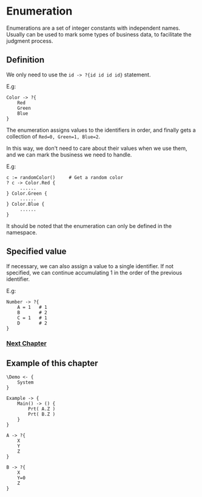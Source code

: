 # Enumeration
Enumerations are a set of integer constants with independent names. Usually can be used to mark some types of business data, to facilitate the judgment process.
## Definition
We only need to use the `id -> ?{id id id id}` statement.

E.g:
```
Color -> ?{
    Red
    Green
    Blue
}
```
The enumeration assigns values to the identifiers in order, and finally gets a collection of `Red=0, Green=1, Blue=2`.

In this way, we don't need to care about their values when we use them, and we can mark the business we need to handle.

E.g:
```
c := randomColor()     # Get a random color
? c -> Color.Red {
     ......
} Color.Green {
     ......
} Color.Blue {
     ......
}
```

It should be noted that the enumeration can only be defined in the namespace.
## Specified value
If necessary, we can also assign a value to a single identifier. If not specified, we can continue accumulating 1 in the order of the previous identifier.

E.g:
```
Number -> ?{
    A = 1   # 1
    B       # 2
    C = 1   # 1
    D       # 2
}
```

### [Next Chapter](check.md)

## Example of this chapter
```
\Demo <- {
    System
}

Example -> {
    Main() -> () {
        Prt( A.Z )
        Prt( B.Z )
    }
}

A -> ?{
    X 
    Y 
    Z
}

B -> ?{
    X 
    Y=0 
    Z
}
```